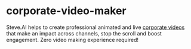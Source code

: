 # corporate-video-maker
Steve.AI helps to create professional animated and live <a href="https://www.steve.ai/corporate-video-maker">corporate videos</a> that make an impact across channels, stop the scroll and boost engagement. Zero video making experience required!
